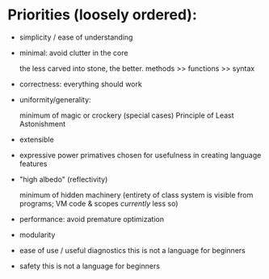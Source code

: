 # Priorities (loosely ordered):

* simplicity / ease of understanding

* minimal: avoid clutter in the core

	the less carved into stone, the better.
	methods >> functions >> syntax

* correctness:
	everything should work

* uniformity/generality:

	minimum of magic or crockery (special cases)
	Principle of Least Astonishment

* extensible

* expressive power
	primatives chosen for usefulness in creating language features

* "high albedo" (reflectivity)

	minimum of hidden machinery
	(entirety of class system is visible from programs;
	 VM code & scopes *currently* less so)

* performance: avoid premature optimization

* modularity

* ease of use / useful diagnostics
	this is not a language for beginners

* safety
	this is not a language for beginners

